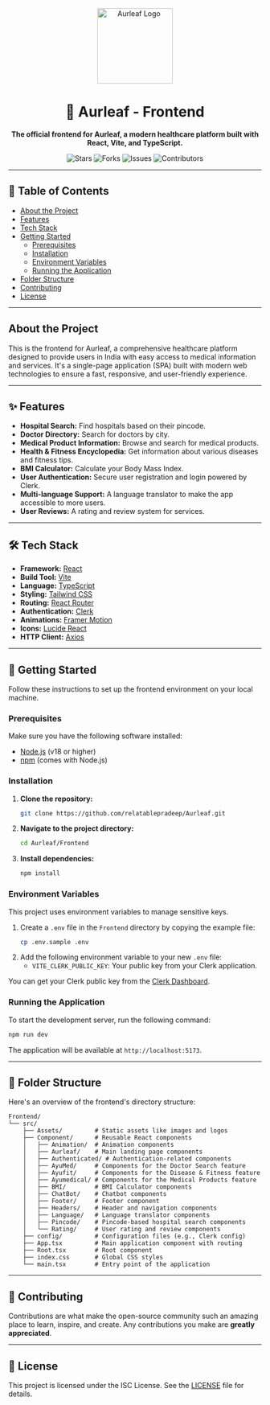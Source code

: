 <div align="center">

  <img src="https://github.com/relatablepradeep/Aurleaf/blob/main/Frontend/src/Assets/logo.png?raw=true" alt="Aurleaf Logo" width="150"/>
  <h1>🌿 Aurleaf - Frontend</h1>

  <p>
    <strong>The official frontend for Aurleaf, a modern healthcare platform built with React, Vite, and TypeScript.</strong>
  </p>
  <img src="https://img.shields.io/github/stars/relatablepradeep/Aurleaf?style=for-the-badge" alt="Stars"/>
  <img src="https://img.shields.io/github/forks/relatablepradeep/Aurleaf?style=for-the-badge" alt="Forks"/>
  <img src="https://img.shields.io/github/issues/relatablepradeep/Aurleaf?style=for-the-badge" alt="Issues"/>
  <img src="https://img.shields.io/github/contributors/relatablepradeep/Aurleaf?style=for-the-badge" alt="Contributors"/>
</div>

---

## 📖 Table of Contents

- [About the Project](#about-the-project)
- [Features](#-features)
- [Tech Stack](#-tech-stack)
- [Getting Started](#-getting-started)
  - [Prerequisites](#prerequisites)
  - [Installation](#installation)
  - [Environment Variables](#environment-variables)
  - [Running the Application](#running-the-application)
- [Folder Structure](#-folder-structure)
- [Contributing](#-contributing)
- [License](#-license)

---

## About the Project

This is the frontend for Aurleaf, a comprehensive healthcare platform designed to provide users in India with easy access to medical information and services. It's a single-page application (SPA) built with modern web technologies to ensure a fast, responsive, and user-friendly experience.

---

## ✨ Features

- **Hospital Search:** Find hospitals based on their pincode.
- **Doctor Directory:** Search for doctors by city.
- **Medical Product Information:** Browse and search for medical products.
- **Health & Fitness Encyclopedia:** Get information about various diseases and fitness tips.
- **BMI Calculator:** Calculate your Body Mass Index.
- **User Authentication:** Secure user registration and login powered by Clerk.
- **Multi-language Support:** A language translator to make the app accessible to more users.
- **User Reviews:** A rating and review system for services.

---

## 🛠️ Tech Stack

- **Framework:** [React](https://reactjs.org/)
- **Build Tool:** [Vite](https://vitejs.dev/)
- **Language:** [TypeScript](https://www.typescriptlang.org/)
- **Styling:** [Tailwind CSS](https://tailwindcss.com/)
- **Routing:** [React Router](https://reactrouter.com/)
- **Authentication:** [Clerk](https://clerk.com/)
- **Animations:** [Framer Motion](https://www.framer.com/motion/)
- **Icons:** [Lucide React](https://lucide.dev/)
- **HTTP Client:** [Axios](https://axios-http.com/)

---

## 🚀 Getting Started

Follow these instructions to set up the frontend environment on your local machine.

### Prerequisites

Make sure you have the following software installed:

- [Node.js](https://nodejs.org/) (v18 or higher)
- [npm](https://www.npmjs.com/) (comes with Node.js)

### Installation

1.  **Clone the repository:**
    ```sh
    git clone https://github.com/relatablepradeep/Aurleaf.git
    ```
2.  **Navigate to the project directory:**
    ```sh
    cd Aurleaf/Frontend
    ```
3.  **Install dependencies:**
    ```sh
    npm install
    ```

### Environment Variables

This project uses environment variables to manage sensitive keys.

1.  Create a `.env` file in the `Frontend` directory by copying the example file:
    ```sh
    cp .env.sample .env
    ```
2.  Add the following environment variable to your new `.env` file:
    -   `VITE_CLERK_PUBLIC_KEY`: Your public key from your Clerk application.

You can get your Clerk public key from the [Clerk Dashboard](https://dashboard.clerk.com/).

### Running the Application

To start the development server, run the following command:

```sh
npm run dev
```

The application will be available at `http://localhost:5173`.

---

## 📂 Folder Structure

Here's an overview of the frontend's directory structure:

```
Frontend/
└── src/
    ├── Assets/         # Static assets like images and logos
    ├── Component/      # Reusable React components
    │   ├── Animation/  # Animation components
    │   ├── Aurleaf/    # Main landing page components
    │   ├── Authenticated/ # Authentication-related components
    │   ├── AyuMed/     # Components for the Doctor Search feature
    │   ├── Ayufit/     # Components for the Disease & Fitness feature
    │   ├── Ayumedical/ # Components for the Medical Products feature
    │   ├── BMI/        # BMI Calculator components
    │   ├── ChatBot/    # Chatbot components
    │   ├── Footer/     # Footer component
    │   ├── Headers/    # Header and navigation components
    │   ├── Language/   # Language translator components
    │   ├── Pincode/    # Pincode-based hospital search components
    │   └── Rating/     # User rating and review components
    ├── config/         # Configuration files (e.g., Clerk config)
    ├── App.tsx         # Main application component with routing
    ├── Root.tsx        # Root component
    ├── index.css       # Global CSS styles
    └── main.tsx        # Entry point of the application
```

---

## 🤝 Contributing

Contributions are what make the open-source community such an amazing place to learn, inspire, and create. Any contributions you make are **greatly appreciated**.


---

## 📜 License

This project is licensed under the ISC License. See the [LICENSE](https://github.com/relatablepradeep/Aurleaf/blob/main/LICENSE) file for details.
